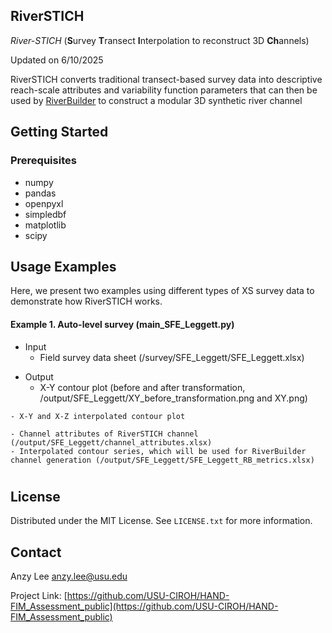 ## RiverSTICH

_River-STICH_ (**S**urvey **T**ransect **I**nterpolation to reconstruct 3D **Ch**annels)

Updated on 6/10/2025

RiverSTICH converts traditional transect-based survey data into descriptive reach-scale attributes and variability function parameters that can then be used by [RiverBuilder](https://github.com/Pasternack-Lab/RiverBuilder) to construct a modular 3D synthetic river channel 


<!-- GETTING STARTED -->
## Getting Started

### Prerequisites

* numpy
* pandas
* openpyxl
* simpledbf
* matplotlib
* scipy

<!-- USAGE EXAMPLES -->
## Usage Examples

Here, we present two examples using different types of XS survey data to demonstrate how RiverSTICH works.

#### Example 1. Auto-level survey (main_SFE_Leggett.py)

- Input
    - Field survey data sheet (/survey/SFE_Leggett/SFE_Leggett.xlsx)
<!-- ![Figure 1. Equal-space transect survey (/survey/SFE_Leggett/survey1.png) -->
<!-- ![Figure 2. Longitudinal profile (/survey/SFE_Leggett/survey2.png) -->
<!-- ![Figure 3. Additional riffle crests and pool troughs transect survey (/survey/SFE_Leggett/survey3.png) -->
- Output
    - X-Y contour plot (before and after transformation, /output/SFE_Leggett/XY_before_transformation.png and XY.png)
<!-- ![Figure 4. X-Y contour plot, before transformation (/output/SFE_Leggett/XY_before_transformation.png) -->
<!-- ![Figure 5. X-Y contour plot, after transformation (/output/SFE_Leggett/XY.png) -->
    - X-Y and X-Z interpolated contour plot 
<!-- ![Figure 6. X-Y and X-Z interpolated contour plot  (/output/SFE_Leggett/XYZ_contours.png) -->
    - Channel attributes of RiverSTICH channel (/output/SFE_Leggett/channel_attributes.xlsx)
    - Interpolated contour series, which will be used for RiverBuilder channel generation (/output/SFE_Leggett/SFE_Leggett_RB_metrics.xlsx)

# <!-- ![output3](/codes/SFE_Leggett_hand_param_calc/HAND_BM/SRCs_extended.png) -->

<!---
<p align="center" width="100%">
<img width="50%" src="/SFE_Leggett_hand_param_calc/HAND_BM/SRCs_extended.png" alt="output3">
</p>
-->


<!-- LICENSE -->
## License

Distributed under the MIT License. See `LICENSE.txt` for more information.



<!-- CONTACT -->
## Contact

Anzy Lee anzy.lee@usu.edu

Project Link: [https://github.com/USU-CIROH/HAND-FIM_Assessment_public](https://github.com/USU-CIROH/HAND-FIM_Assessment_public)


<!-- ACKNOWLEDGMENTS 
## Acknowledgments


<p align="right">(<a href="#readme-top">back to top</a>)</p>

